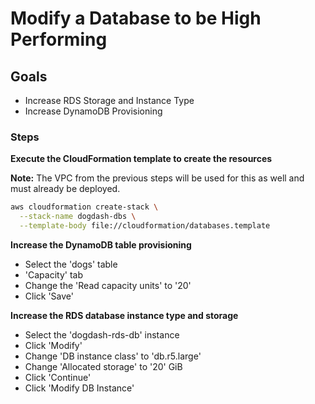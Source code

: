 # Modify a Database to be High Performing

## Goals

- Increase RDS Storage and Instance Type
- Increase DynamoDB Provisioning

### Steps

**Execute the CloudFormation template to create the resources**

**Note:** The VPC from the previous steps will be used for this as well and must already be deployed.

```sh
aws cloudformation create-stack \
  --stack-name dogdash-dbs \
  --template-body file://cloudformation/databases.template
```

**Increase the DynamoDB table provisioning**
  - Select the 'dogs' table
  - 'Capacity' tab
  - Change the 'Read capacity units' to '20'
  - Click 'Save'

**Increase the RDS database instance type and storage**
  - Select the 'dogdash-rds-db' instance
  - Click 'Modify'
  - Change 'DB instance class' to 'db.r5.large'
  - Change 'Allocated storage' to '20' GiB
  - Click 'Continue'
  - Click 'Modify DB Instance'
